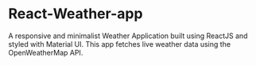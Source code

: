# React-Weather-app
A responsive and minimalist Weather Application built using ReactJS and styled with Material UI. This app fetches live weather data using the OpenWeatherMap API.
